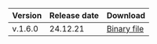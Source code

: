| Version | Release date | Download |
| :--- | :--- | :--- |
| v.1.6.0 | 24.12.21 | [Binary file](https://storage.yandexcloud.net/yandexcloud-ydb/release/1.6.0/linux/amd64/ydb) |

